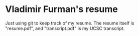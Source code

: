 Vladimir Furman's resume
======
Just using git to keep track of my resume. The resume itself is "resume.pdf", and "transcript.pdf" is my UCSC transcript.
